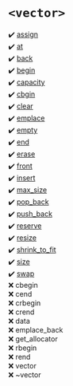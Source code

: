 # `<vector>`
:heavy_check_mark: [assign](assign.md)  
:heavy_check_mark: [at](at.md)  
:heavy_check_mark: [back](back.md)  
:heavy_check_mark: [begin](begin.md)  
:heavy_check_mark: [capacity](capacity.md)  
:heavy_check_mark: [cbgin](cbgin.md)  
:heavy_check_mark: [clear](clear.md)  
:heavy_check_mark: [emplace](emplace.md)  
:heavy_check_mark: [empty](empty.md)  
:heavy_check_mark: [end](end.md)  
:heavy_check_mark: [erase](erase.md)  
:heavy_check_mark: [front](front.md)  
:heavy_check_mark: [insert](insert.md)  
:heavy_check_mark: [max_size](max_size.md)  
:heavy_check_mark: [pop_back](pop_back.md)  
:heavy_check_mark: [push_back](push_back.md)  
:heavy_check_mark: [reserve](reserve.md)  
:heavy_check_mark: [resize](resize.md)  
:heavy_check_mark: [shrink_to_fit](shrink_to_fit.md)  
:heavy_check_mark: [size](size.md)  
:heavy_check_mark: [swap](swap.md)  
:x: cbegin  
:x: cend  
:x: crbegin  
:x: crend  
:x: data  
:x: emplace_back  
:x: get_allocator  
:x: rbegin  
:x: rend  
:x: vector  
:x: ~vector  
